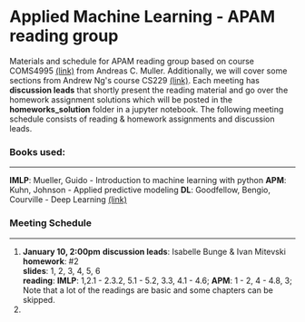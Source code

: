# Applied Machine Learning - APAM reading group

Materials and schedule for APAM reading group based on course COMS4995 [(link)](http://www.cs.columbia.edu/~amueller/comsw4995s19/schedule/) from Andreas C. Muller. Additionally, we will cover some sections from Andrew Ng's course CS229 [(link)](http://www.cs.columbia.edu/~amueller/comsw4995s19/schedule/).
Each meeting has **discussion leads** that shortly present the reading material and go over the homework assignment solutions which will be posted in the **homeworks_solution** folder in a jupyter notebook. The following meeting schedule consists of reading & homework assignments and  discussion leads. 
### Books used: 
---
**IMLP**: Mueller, Guido - Introduction to machine learning with python
**APM**: Kuhn, Johnson - Applied predictive modeling
**DL**: Goodfellow, Bengio, Courville - Deep Learning [(link)](http://www.deeplearningbook.org)
### Meeting Schedule
--- 
1.  **January 10, 2:00pm**
**discussion leads**: Isabelle Bunge & Ivan Mitevski \
**homework**: #2 \
**slides**: 1, 2, 3, 4, 5, 6 \
**reading**: **IMLP**: 1,2.1 - 2.3.2, 5.1 - 5.2, 3.3, 4.1 - 4.6; **APM**: 1 - 2, 4 - 4.8, 3;  \
Note that a lot of the readings are basic and some chapters can be skipped. 
2. 

